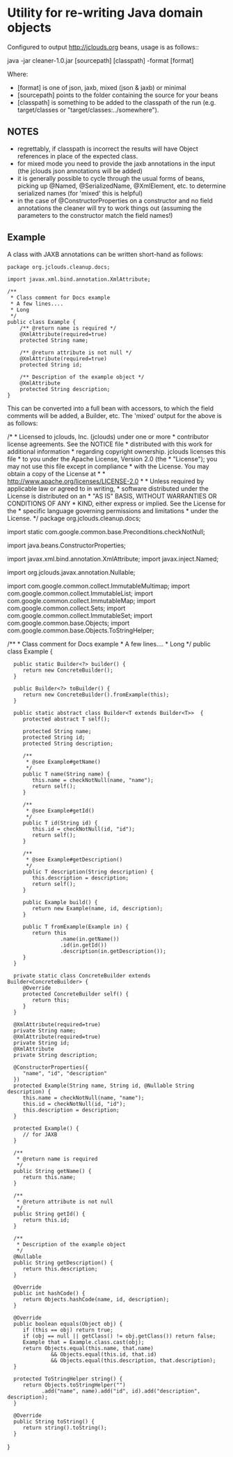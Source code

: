Utility for re-writing Java domain objects
==========================================

Configured to output http://jclouds.org beans, usage is as follows::

java -jar cleaner-1.0.jar [sourcepath] [classpath] -format [format]

Where:

- [format] is one of json, jaxb, mixed (json & jaxb) or minimal
- [sourcepath] points to the folder containing the source for your beans
- [classpath] is something to be added to the classpath of the run (e.g. target/classes or "target/classes:../somewhere").
   
NOTES
-----

- regrettably, if classpath is incorrect the results will have Object references in place of the expected class.
- for mixed mode you need to provide the jaxb annotations in the input (the jclouds json annotations will be added)
- it is generally possible to cycle through the usual forms of beans, picking up @Named, @SerializedName,
@XmlElement, etc. to determine serialized names (for 'mixed' this is helpful)
- in the case of @ConstructorProperties on a constructor and no field annotations the cleaner will try to work things
out (assuming the parameters to the constructor match the field names!)

Example
-------

A class with JAXB annotations can be written short-hand as follows:

    package org.jclouds.cleanup.docs;
    
    import javax.xml.bind.annotation.XmlAttribute;
    
    /**
     * Class comment for Docs example
     * A few lines....
     * Long
     */
    public class Example {
        /** @return name is required */
        @XmlAttribute(required=true)
        protected String name;
    
        /** @return attribute is not null */
        @XmlAttribute(required=true)
        protected String id;
    
        /** Description of the example object */
        @XmlAttribute
        protected String description;
    }

This can be converted into a full bean with accessors, to which the field comments will be added, a Builder, etc. The 'mixed'
output for the above is as follows:
   
   /*
    * Licensed to jclouds, Inc. (jclouds) under one or more
    * contributor license agreements.  See the NOTICE file
    * distributed with this work for additional information
    * regarding copyright ownership.  jclouds licenses this file
    * to you under the Apache License, Version 2.0 (the
    * "License"); you may not use this file except in compliance
    * with the License.  You may obtain a copy of the License at
    *
    *   http://www.apache.org/licenses/LICENSE-2.0
    *
    * Unless required by applicable law or agreed to in writing,
    * software distributed under the License is distributed on an
    * "AS IS" BASIS, WITHOUT WARRANTIES OR CONDITIONS OF ANY
    * KIND, either express or implied.  See the License for the
    * specific language governing permissions and limitations
    * under the License.
    */
   package org.jclouds.cleanup.docs;
   
   import static com.google.common.base.Preconditions.checkNotNull;
   
   import java.beans.ConstructorProperties;
   
   import javax.xml.bind.annotation.XmlAttribute;
   import javax.inject.Named;
   
   import org.jclouds.javax.annotation.Nullable;
   
   import com.google.common.collect.ImmutableMultimap;
   import com.google.common.collect.ImmutableList;
   import com.google.common.collect.ImmutableMap;
   import com.google.common.collect.Sets;
   import com.google.common.collect.ImmutableSet;
   import com.google.common.base.Objects;
   import com.google.common.base.Objects.ToStringHelper;
   
   /**
    * Class comment for Docs example
    * A few lines....
    * Long
   */
   public class Example {
   
      public static Builder<?> builder() { 
         return new ConcreteBuilder();
      }
      
      public Builder<?> toBuilder() { 
         return new ConcreteBuilder().fromExample(this);
      }
   
      public static abstract class Builder<T extends Builder<T>>  {
         protected abstract T self();
   
         protected String name;
         protected String id;
         protected String description;
      
         /** 
          * @see Example#getName()
          */
         public T name(String name) {
            this.name = checkNotNull(name, "name");
            return self();
         }
   
         /** 
          * @see Example#getId()
          */
         public T id(String id) {
            this.id = checkNotNull(id, "id");
            return self();
         }
   
         /** 
          * @see Example#getDescription()
          */
         public T description(String description) {
            this.description = description; 
            return self();
         }
   
         public Example build() {
            return new Example(name, id, description);
         }
         
         public T fromExample(Example in) {
            return this
                     .name(in.getName())
                     .id(in.getId())
                     .description(in.getDescription());
         }
      }
   
      private static class ConcreteBuilder extends Builder<ConcreteBuilder> {
         @Override
         protected ConcreteBuilder self() {
            return this;
         }
      }
   
      @XmlAttribute(required=true)
      private String name;
      @XmlAttribute(required=true)
      private String id;
      @XmlAttribute
      private String description;
   
      @ConstructorProperties({
         "name", "id", "description"
      })
      protected Example(String name, String id, @Nullable String description) {
         this.name = checkNotNull(name, "name");
         this.id = checkNotNull(id, "id");
         this.description = description;
      }
   
      protected Example() {
         // for JAXB
      }
   
      /**
       * @return name is required
       */
      public String getName() {
         return this.name;
      }
   
      /**
       * @return attribute is not null
       */
      public String getId() {
         return this.id;
      }
   
      /**
       * Description of the example object
       */
      @Nullable
      public String getDescription() {
         return this.description;
      }
   
      @Override
      public int hashCode() {
         return Objects.hashCode(name, id, description);
      }
   
      @Override
      public boolean equals(Object obj) {
         if (this == obj) return true;
         if (obj == null || getClass() != obj.getClass()) return false;
         Example that = Example.class.cast(obj);
         return Objects.equal(this.name, that.name)
                  && Objects.equal(this.id, that.id)
                  && Objects.equal(this.description, that.description);
      }
      
      protected ToStringHelper string() {
         return Objects.toStringHelper("")
               .add("name", name).add("id", id).add("description", description);
      }
      
      @Override
      public String toString() {
         return string().toString();
      }
   
   }